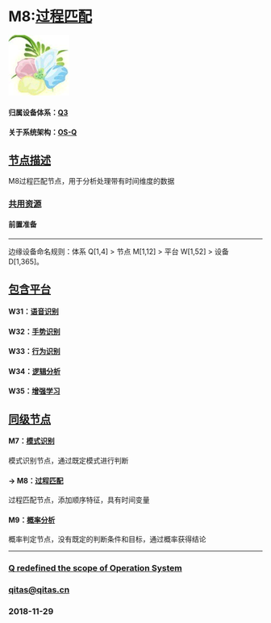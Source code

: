 ﻿# M8:[过程匹配](https://github.com/OS-Q/M8) 

[![sites](OS-Q/OS-Q.png)](http://www.OS-Q.com)

#### 归属设备体系：[Q3](https://github.com/OS-Q/Q3)

#### 关于系统架构：[OS-Q](https://github.com/OS-Q/OS-Q)

## [节点描述](https://github.com/OS-Q/M8/wiki) 

M8过程匹配节点，用于分析处理带有时间维度的数据

### [共用资源](https://github.com/OS-Q/M8/wiki/src) 

#### 前置准备




---

边缘设备命名规则：体系 Q[1,4] > 节点 M[1,12] > 平台 W[1,52] > 设备 D[1,365]。

## [包含平台](https://github.com/OS-Q/M8/wiki/index) 

#### W31：[语音识别](https://github.com/OS-Q/W31)



#### W32：[手势识别](https://github.com/OS-Q/W32)



#### W33：[行为识别](https://github.com/OS-Q/W33)



#### W34：[逻辑分析](https://github.com/OS-Q/W34)



#### W35：[增强学习](https://github.com/OS-Q/W35)



## [同级节点](https://github.com/OS-Q/M7/wiki/index)

#### M7：[模式识别](https://github.com/OS-Q/M7)

模式识别节点，通过既定模式进行判断
 
#### -> M8：[过程匹配](https://github.com/OS-Q/M8) 

过程匹配节点，添加顺序特征，具有时间变量

#### M9：[概率分析](https://github.com/OS-Q/M9)

概率判定节点，没有既定的判断条件和目标，通过概率获得结论

---

###  [Q redefined the scope of Operation System](http://www.OS-Q.com)
###  qitas@qitas.cn
###  2018-11-29

